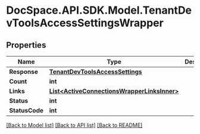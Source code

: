 # DocSpace.API.SDK.Model.TenantDevToolsAccessSettingsWrapper

## Properties

Name | Type | Description | Notes
------------ | ------------- | ------------- | -------------
**Response** | [**TenantDevToolsAccessSettings**](TenantDevToolsAccessSettings.md) |  | [optional] 
**Count** | **int** |  | [optional] 
**Links** | [**List&lt;ActiveConnectionsWrapperLinksInner&gt;**](ActiveConnectionsWrapperLinksInner.md) |  | [optional] 
**Status** | **int** |  | [optional] 
**StatusCode** | **int** |  | [optional] 

[[Back to Model list]](../README.md#documentation-for-models) [[Back to API list]](../README.md#documentation-for-api-endpoints) [[Back to README]](../README.md)


